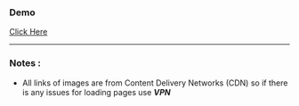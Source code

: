 ### Demo 
[Click Here](https://lastxfighter.github.io/coffeeShop/)

---
### Notes :
- All links of images are from Content Delivery Networks (CDN) so if there is any issues for loading pages use ***VPN***

